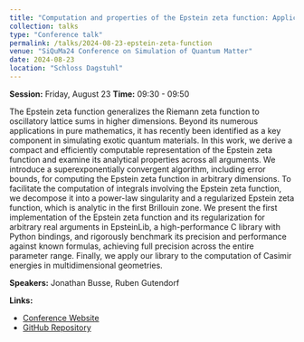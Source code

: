 ```yaml
---
title: "Computation and properties of the Epstein zeta function: Application and numerical challenges"
collection: talks
type: "Conference talk"
permalink: /talks/2024-08-23-epstein-zeta-function
venue: "SiQuMa24 Conference on Simulation of Quantum Matter"
date: 2024-08-23
location: "Schloss Dagstuhl"
---
```


**Session:** Friday, August 23
**Time:** 09:30 - 09:50

The Epstein zeta function generalizes the Riemann zeta function to oscillatory lattice sums in higher dimensions. Beyond its numerous applications in pure mathematics, it has recently been identified as a key component in simulating exotic quantum materials. In this work, we derive a compact and efficiently computable representation of the Epstein zeta function and examine its analytical properties across all arguments. We introduce a superexponentially convergent algorithm, including error bounds, for computing the Epstein zeta function in arbitrary dimensions. To facilitate the computation of integrals involving the Epstein zeta function, we decompose it into a power-law singularity and a regularized Epstein zeta function, which is analytic in the first Brillouin zone. We present the first implementation of the Epstein zeta function and its regularization for arbitrary real arguments in EpsteinLib, a high-performance C library with Python bindings, and rigorously benchmark its precision and performance against known formulas, achieving full precision across the entire parameter range. Finally, we apply our library to the computation of Casimir energies in multidimensional geometries.

**Speakers:** Jonathan Busse, Ruben Gutendorf

**Links:**
- [Conference Website](https://siquma24.github.io/)
- [GitHub Repository](https://github.com/epsteinlib/epsteinlib)
